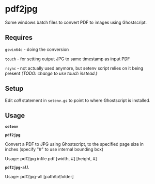 # pdf2jpg

Some windows batch files to convert PDF to images using Ghostscript.

## Requires

`gswin64c` - doing the conversion

`touch` - for setting output JPG to same timestamp as input PDF

`rsync` - not actually used anymore, but setenv script relies on it being present
*(TODO: change to use touch instead.)*

## Setup

Edit *call* statement in `setenv.gs` to point to where Ghostscript is installed.



## Usage

**`setenv`**

**`pdf2jpg`**

 Convert a PDF to JPG using Ghostscript, to the specified page size in inches
 (specify "#" to use internal bounding box)

 Usage: pdf2jpg infile.pdf [width, #] [height, #]


**`pdf2jpg-all`**

 Usage:  pdf2jpg-all [path\to\folder]

